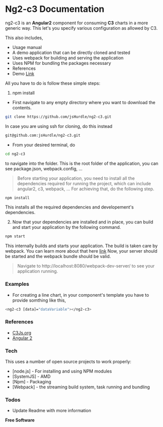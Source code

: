 # Ng2-c3 Documentation

ng2-c3 is an **Angular2** component for consuming **C3** charts in a more generic way.
This let's you specify various configuration as allowed by C3.

This also includes,

- Usage manual
- A demo application that can be directly cloned and tested
- Uses webpack for building and serving the application
- Uses NPM for bundling the packages necessary
- References
- Demo [Link](https://jshurdle.github.io/ng2-c3/)

All you have to do is follow these simple steps:

1. npm install
- First navigate to any empty directory where you want to download the contents.
```sh
git clone https://github.com/jsHurdle/ng2-c3.git
```
In case you are using ssh for cloning, do this instead
```sh
git@github.com:jsHurdle/ng2-c3.git
```
- From your desired terminal, do
```sh
cd ng2-c3
```
to navigate into the folder. This is the root folder of the application, you can see package.json, webpack.config, ...
> Before starting your application, you need to install all the dependencies required for running the project, which can include angular2, c3, webpack, ...
For achieving that, do the following step.

```sh
npm install
```
This installs all the required dependencies and developement's dependencies.

2. Now that your dependencies are installed and in place, you can build and start your application by the following command.
```sh
npm start
```
This internally builds and starts your application. The build is taken care by webpack. You can learn more about that here [link](https://webpack.github.io/)
Now, your server should be started and the webpack bundle should be valid.

> Navigate to http://localhost:8080/webpack-dev-server/  to see your application running. 

### Examples
- For creating a line chart, in your component's template you have to provide somthing like this,

```sh
<ng2-c3 [data]="dataVariable"></ng2-c3>
```

### References
- [C3Js.org](http://c3js.org)
- [Angular 2](https://angular.io/)

### Tech

This uses a number of open source projects to work properly:

* [node.js] - For installing and using NPM modules
* [SystemJS] - AMD
* [Npm] - Packaging
* [Webpack] - the streaming build system, task running and bundling


### Todos

 - Update Readme with more information

**Free Software**
